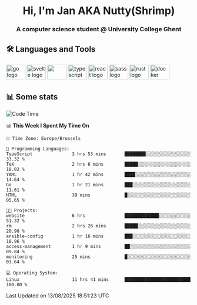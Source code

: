 <h1 align="center">Hi, I'm Jan AKA Nutty(Shrimp)</h1>
<h3 align="center">A computer science student @ University College Ghent</h3>

<h2 align="left">🛠️ Languages and Tools</h2>

###

<div align="left">
  <img src="https://cdn.jsdelivr.net/gh/devicons/devicon/icons/go/go-original.svg" height="40" width="52" alt="go logo"  />
  <img src="https://cdn.jsdelivr.net/gh/devicons/devicon@latest/icons/svelte/svelte-original.svg"  height="40" width="52" alt="svelte logo" />
  <img src="https://cdn.jsdelivr.net/gh/devicons/devicon@latest/icons/tailwindcss/tailwindcss-original.svg" height="40" width="52" />
  <img src="https://cdn.jsdelivr.net/gh/devicons/devicon/icons/typescript/typescript-original.svg" height="40" width="52" alt="typescript logo"  />
  <img src="https://cdn.jsdelivr.net/gh/devicons/devicon/icons/react/react-original.svg" height="40" width="52" alt="react logo"  />
  <img src="https://cdn.jsdelivr.net/gh/devicons/devicon/icons/sass/sass-original.svg" height="40" width="52" alt="sass logo"  />
  <img src="https://cdn.jsdelivr.net/gh/devicons/devicon@latest/icons/rust/rust-original.svg" height="40" width="52" alt="rust logo" />
  <img src="https://cdn.jsdelivr.net/gh/devicons/devicon/icons/docker/docker-original.svg" height="40" width="52" alt="docker logo"  />
</div>

<h2>📊 Some stats</h2>

<!--START_SECTION:waka-->
![Code Time](http://img.shields.io/badge/Code%20Time-6%2C233%20hrs%2059%20mins-blue)

📊 **This Week I Spent My Time On** 

```text
🕑︎ Time Zone: Europe/Brussels

💬 Programming Languages: 
TypeScript               3 hrs 53 mins       ████████░░░░░░░░░░░░░░░░░   33.32 % 
TeX                      2 hrs 6 mins        █████░░░░░░░░░░░░░░░░░░░░   18.02 % 
YAML                     1 hr 42 mins        ████░░░░░░░░░░░░░░░░░░░░░   14.64 % 
Go                       1 hr 21 mins        ███░░░░░░░░░░░░░░░░░░░░░░   11.61 % 
HTML                     39 mins             █░░░░░░░░░░░░░░░░░░░░░░░░   05.65 % 

🐱‍💻 Projects: 
website                  6 hrs               █████████████░░░░░░░░░░░░   51.32 % 
rm                       2 hrs 26 mins       █████░░░░░░░░░░░░░░░░░░░░   20.90 % 
ansible-config           1 hr 16 mins        ███░░░░░░░░░░░░░░░░░░░░░░   10.96 % 
access-management        1 hr 9 mins         ██░░░░░░░░░░░░░░░░░░░░░░░   09.84 % 
monitoring               25 mins             █░░░░░░░░░░░░░░░░░░░░░░░░   03.64 % 

💻 Operating System: 
Linux                    11 hrs 41 mins      █████████████████████████   100.00 % 
```


 Last Updated on 13/08/2025 18:51:23 UTC
<!--END_SECTION:waka-->
